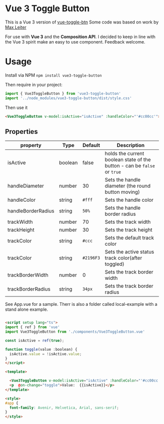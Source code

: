 # Vue 3 Toggle Button

This is a Vue 3 version of [vue-toggle-btn](https://www.npmjs.com/package/vue-toggle-btn)
Some code was based on work by [Max Leiter](https://maxleiter.com/)


For use with **Vue 3** and the **Composition API**. I decided to keep in line with the Vue 3 spirit 
make an easy to use component.  Feedback welcome.


# Usage
Install via NPM ```npm install vue3-toggle-button```

Then require in your project:
```ts
import { Vue3ToggleButton } from 'vue3-toggle-button'
import '../node_modules/vue3-toggle-button/dist/style.css'

```

Then use it
```html
<Vue3ToggleButton v-model:isActive="isActive" :handleColor="'#cc00cc'"> </Vue3ToggleButton>
```


## Properties

| property | Type  | Default | Description |
| --- | ---  | --- | --- |
| isActive | boolean | false | holds the current boolean state of the button - can be `false` or `true` |
| handleDiameter | number | 30 | Sets the handle diameter (the round button moving) |
| handleColor | string | ```#fff``` | Sets the handle color |
| handleBorderRadius | string | ```50%``` | Sets the handle border radius |
| trackWidth | number | 70 | Sets the track width |
| trackHeight | number | 30 | Sets the track height |
| trackColor | string | ```#ccc``` | Sets the default track color |
| trackColor | string | ```#2196F3``` | Sets the active status track color(after toggled) |
| trackBorderWidth | number | 0 | Sets the track border width |
| trackBorderRadius | string | ```34px``` | Sets the track border radius |


See App.vue for a sample. Therr is also a folder called local-example with a stand alone example.

```html

<script setup lang="ts">
import { ref } from 'vue'
import Vue3ToggleButton from './components/Vue3ToggleButton.vue'

const isActive = ref(true);

function toggle(value :boolean) {
  isActive.value = !isActive.value;
}
</script>

<template>

  <Vue3ToggleButton v-model:isActive="isActive" :handleColor="'#cc00cc'"> </Vue3ToggleButton>
  <p  @on-change="toggle">Value:  {{isActive}}</p>
</template>

<style>
#app {
  font-family: Avenir, Helvetica, Arial, sans-serif;
}
</style>


```